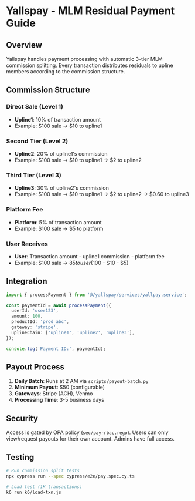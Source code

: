 # Yallspay - MLM Residual Payment Guide

## Overview

Yallspay handles payment processing with automatic 3-tier MLM commission splitting. Every transaction distributes residuals to upline members according to the commission structure.

## Commission Structure

### Direct Sale (Level 1)
- **Upline1**: 10% of transaction amount
- Example: $100 sale → $10 to upline1

### Second Tier (Level 2)
- **Upline2**: 20% of upline1's commission
- Example: $100 sale → $10 to upline1 → $2 to upline2

### Third Tier (Level 3)
- **Upline3**: 30% of upline2's commission
- Example: $100 sale → $10 to upline1 → $2 to upline2 → $0.60 to upline3

### Platform Fee
- **Platform**: 5% of transaction amount
- Example: $100 sale → $5 to platform

### User Receives
- **User**: Transaction amount - upline1 commission - platform fee
- Example: $100 sale → $85 to user ($100 - $10 - $5)

## Integration

```typescript
import { processPayment } from '@/yallspay/services/yallpay.service';

const paymentId = await processPayment({
  userId: 'user123',
  amount: 100,
  productId: 'prod_abc',
  gateway: 'stripe',
  uplineChain: ['upline1', 'upline2', 'upline3'],
});

console.log('Payment ID:', paymentId);
```

## Payout Process

1. **Daily Batch**: Runs at 2 AM via `scripts/payout-batch.py`
2. **Minimum Payout**: $50 (configurable)
3. **Gateways**: Stripe (ACH), Venmo
4. **Processing Time**: 3-5 business days

## Security

Access is gated by OPA policy (`sec/pay-rbac.rego`). Users can only view/request payouts for their own account. Admins have full access.

## Testing

```bash
# Run commission split tests
npx cypress run --spec cypress/e2e/pay.spec.cy.ts

# Load test (1K transactions)
k6 run k6/load-txn.js
```

